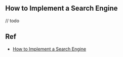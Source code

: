 
## How to Implement a Search Engine

// todo

## Ref

- [How to Implement a Search Engine](http://www.ardendertat.com/2011/05/30/how-to-implement-a-search-engine-part-1-create-index/)
